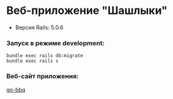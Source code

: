 # Веб-приложение "Шашлыки"

* Версия Rails: 5.0.6

### Запуск в режиме development:
    bundle exec rails db:migrate
    bundle exec rails s

### Веб-сайт приложения:
  [go-bbq](http://go-bbq.corn4corn.ru/)
